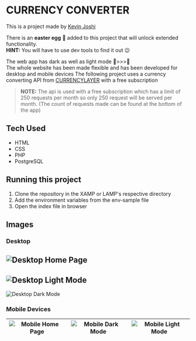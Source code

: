 # CURRENCY CONVERTER

This is a project made by [Kevin Joshi](https://github.com/KevinJ-hub)  

There is an **easter egg** 🥚️ added to this project that will unlock extended functionality.  
**HINT:** You will have to use dev tools to find it out 😉️  

The web app has dark as well as light mode 🌚️>>>🌝️  
The whole website has been made flexible and has been developed for desktop and mobile devices
The following project uses a currency converting API from [CURRENCYLAYER](https://currencylayer.com/) with a free subscription  

> **NOTE:** The api is used with a free subscription which has a limit of 250 requests per month so only 250 request will be served per month. (The count of requests made can be found at the bottom of the app)

## Tech Used

- HTML
- CSS
- PHP
- PostgreSQL

## Running this project  

1. Clone the repository in the XAMP or LAMP's respective directory
2. Add the environment variables from the env-sample file
3. Open the index file in browser

## Images

### Desktop

![Desktop Home Page](assets/screenshots/ss1.png)
---

![Desktop Light Mode](assets/screenshots/ss2.png)
---

![Desktop Dark Mode](assets/screenshots/ss3.png)

### Mobile Devices

| ![Mobile Home Page](assets/screenshots/ss4.png) | ![Mobile Dark Mode](assets/screenshots/ss5.png) | ![Mobile Light Mode](assets/screenshots/ss6.png) |
|---|---|---|
